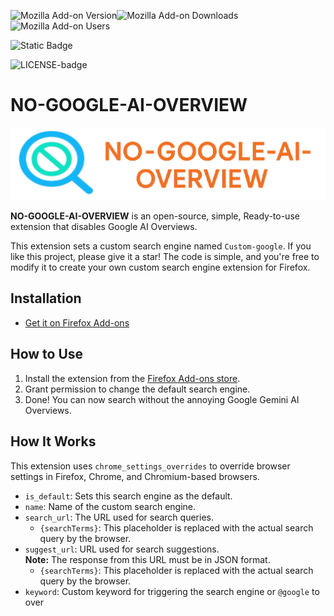 ![Mozilla Add-on Version](https://img.shields.io/amo/v/no-google-ai-overview?style=for-the-badge&labelColor=red&link=https%3A%2F%2Faddons.mozilla.org%2Fen-GB%2Ffirefox%2Faddon%2Fno-google-ai-overview)![Mozilla Add-on Downloads](https://img.shields.io/amo/dw/no-google-ai-overview?style=for-the-badge)![Mozilla Add-on Users](https://img.shields.io/amo/users/no-google-ai-overview?style=for-the-badge)


![Static Badge](https://img.shields.io/badge/build-stable-brightgreen?style=for-the-badge&label=BUILD)

![LICENSE-badge](https://img.shields.io/badge/any_text-MIT-blue?style=for-the-badge&label=LICENCE)


# NO-GOOGLE-AI-OVERVIEW
![LOGO](icons/banner.png)

**NO-GOOGLE-AI-OVERVIEW** is an open-source, simple, Ready-to-use extension that disables Google AI Overviews.

This extension sets a custom search engine named `Custom-google`. If you like this project, please give it a star! The code is simple, and you're free to modify it to create your own custom search engine extension for Firefox.

## Installation
- [Get it on Firefox Add-ons](https://addons.mozilla.org/en-GB/firefox/addon/no-google-ai-overview/)

## How to Use

1. Install the extension from the [Firefox Add-ons store](https://addons.mozilla.org/en-GB/firefox/addon/no-google-ai-overview/).
2. Grant permission to change the default search engine.
3. Done! You can now search without the annoying Google Gemini AI Overviews.

## How It Works

This extension uses `chrome_settings_overrides` to override browser settings in Firefox, Chrome, and Chromium-based browsers.

- `is_default`: Sets this search engine as the default.
- `name`: Name of the custom search engine.
- `search_url`: The URL used for search queries.
  - `{searchTerms}`: This placeholder is replaced with the actual search query by the browser.
- `suggest_url`: URL used for search suggestions.  
  **Note:** The response from this URL must be in JSON format.
  - `{searchTerms}`: This placeholder is replaced with the actual search query by the browser.
- `keyword`: Custom keyword for triggering the search engine or `@google` to over